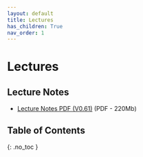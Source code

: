 ```yaml
---
layout: default
title: Lectures
has_children: True
nav_order: 1
---
```

# Lectures

## Lecture Notes

- [Lecture Notes PDF (V0.61)](https://surfdrive.surf.nl/files/index.php/s/RyBCGg8LJ1HgXFG) (PDF - 220Mb)


## Table of Contents 

{: .no_toc }

<!-- ## Table of contents
{: .no_toc .text-delta } -->

<!-- 1. TOC
{:toc} -->